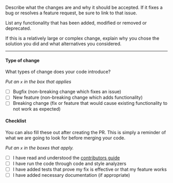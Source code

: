 Describe what the changes are and why it should be accepted. If it fixes a bug or resolves a feature request, be sure to link to that issue.

List any functionality that has been added, modified or removed or deprecated.

If this is a relatively large or complex change, explain why you chose the solution you did and what alternatives you considered.

---

#### Type of change

What types of change does your code introduce?

_Put an `x` in the box that applies_

- [ ] Bugfix (non-breaking change which fixes an issue)
- [ ] New feature (non-breaking change which adds functionality)
- [ ] Breaking change (fix or feature that would cause existing functionality to not work as expected)

#### Checklist

You can also fill these out after creating the PR. This is simply a reminder of what we are going to look for before merging your code.

_Put an `x` in the boxes that apply._

- [ ] I have read and understood the [contributors guide](https://github.com/swattr/swattr/blob/master/.github/CONTRIBUTING.md)
- [ ] I have run the code through code and style analyzers
- [ ] I have added tests that prove my fix is effective or that my feature works
- [ ] I have added necessary documentation (if appropriate)
